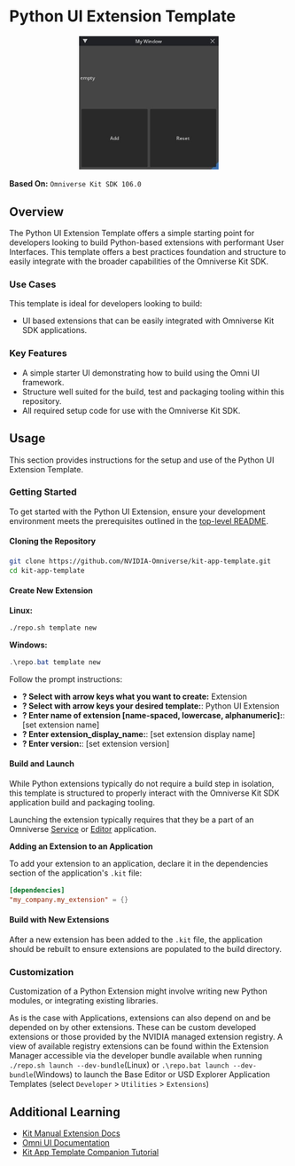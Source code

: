 # Python UI Extension Template

<p align="center">
  <img src="../../../readme-assets/python_ui_extension_template.jpg" width="50%" />
</p>

**Based On:** `Omniverse Kit SDK 106.0`

## Overview

The Python UI Extension Template offers a simple starting point for developers looking to build Python-based extensions with performant User Interfaces. This template offers a best practices foundation and structure to easily integrate with the broader capabilities of the Omniverse Kit SDK.

### Use Cases

This template is ideal for developers looking to build:

- UI based extensions that can be easily integrated with Omniverse Kit SDK applications.


### Key Features

- A simple starter UI demonstrating how to build using the Omni UI framework.
- Structure well suited for the build, test and packaging tooling within this repository.
- All required setup code for use with the Omniverse Kit SDK.


## Usage

This section provides instructions for the setup and use of the Python UI Extension Template.

### Getting Started

To get started with the Python UI Extension, ensure your development environment meets the prerequisites outlined in the [top-level README](../../../README.md#prerequisites-and-environment-setup).

#### Cloning the Repository

```bash
git clone https://github.com/NVIDIA-Omniverse/kit-app-template.git
cd kit-app-template
```

#### Create New Extension
**Linux:**
```bash
./repo.sh template new
```

**Windows:**
```powershell
.\repo.bat template new
```

Follow the prompt instructions:
- **? Select with arrow keys what you want to create:** Extension
- **? Select with arrow keys your desired template:**: Python UI Extension
- **? Enter name of extension [name-spaced, lowercase, alphanumeric]:**: [set extension name]
- **? Enter extension_display_name:**: [set extension display name]
- **? Enter version:**: [set extension version]

#### Build and Launch

While Python extensions typically do not require a build step in isolation, this template is structured to properly interact with the Omniverse Kit SDK application build and packaging tooling.

Launching the extension typically requires that they be a part of an Omniverse [Service](../../apps/kit_service/README.md) or [Editor](../../apps/kit_base_editor/README.md) application.

**Adding an Extension to an Application**

To add your extension to an application, declare it in the dependencies section of the application's `.kit` file:

```toml
[dependencies]
"my_company.my_extension" = {}
```

#### Build with New Extensions
After a new extension has been added to the `.kit` file, the application should be rebuilt to ensure extensions are populated to the build directory.

### Customization

Customization of a Python Extension might involve writing new Python modules, or integrating existing libraries.

As is the case with Applications, extensions can also depend on and be depended on by other extensions. These can be custom developed extensions or those provided by the NVIDIA managed extension registry. A view of available registry extensions can be found within the Extension Manager accessible via the developer bundle available when running `./repo.sh launch --dev-bundle`(Linux) or `.\repo.bat launch --dev-bundle`(Windows) to launch the Base Editor or USD Explorer Application Templates (select `Developer` > `Utilities` > `Extensions`)

## Additional Learning
- [Kit Manual Extension Docs](https://docs.omniverse.nvidia.com/kit/docs/kit-manual/latest/guide/extensions_basic.html)
- [Omni UI Documentation](https://docs.omniverse.nvidia.com/kit/docs/omni.ui)
- [Kit App Template Companion Tutorial](https://docs.omniverse.nvidia.com/kit/docs/kit-app-template/latest/intro.html)